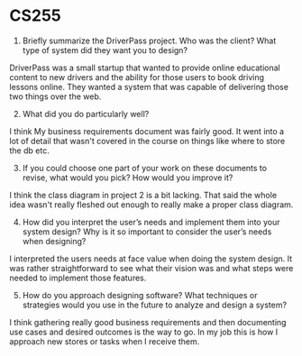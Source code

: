 # CS255

1. Briefly summarize the DriverPass project. Who was the client? What type of system did they want you to design?

  DriverPass was a small startup that wanted to provide online educational content to new drivers and the ability for those users to book driving lessons online. They wanted a system that was capable of delivering those two things over the web. 

2. What did you do particularly well?

  I think My business requirements document was fairly good. It went into a lot of detail that wasn't covered in the course on things like where to store the db etc. 

3. If you could choose one part of your work on these documents to revise, what would you pick? How would you improve it?

  I think the class diagram in project 2 is a bit lacking. That said the whole idea wasn't really fleshed out enough to really make a proper class diagram. 

4. How did you interpret the user’s needs and implement them into your system design? Why is it so important to consider the user’s needs when designing?

  I interpreted the users needs at face value when doing the system design. It was rather straightforward to see what their vision was and what steps were needed to implement those features. 

5. How do you approach designing software? What techniques or strategies would you use in the future to analyze and design a system?

  I think gathering really good business requirements and then documenting use cases and desired outcomes is the way to go. In my job this is how I approach new stores or tasks when I receive them. 
